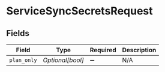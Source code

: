 # ServiceSyncSecretsRequest


## Fields

| Field              | Type               | Required           | Description        |
| ------------------ | ------------------ | ------------------ | ------------------ |
| `plan_only`        | *Optional[bool]*   | :heavy_minus_sign: | N/A                |